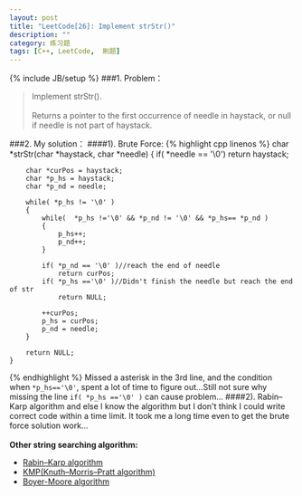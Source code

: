 ```yaml
---
layout: post
title: "LeetCode[26]: Implement strStr()"
description: ""
category: 练习题
tags: [C++, LeetCode,  刷题]
---
```

{% include JB/setup %}
###1. Problem：
<blockquote>
Implement strStr().<br>
<br>
Returns a pointer to the first occurrence of needle in haystack, or null if needle is not part of haystack.
</blockquote>
###2. My solution：
####1). Brute Force:
{% highlight cpp linenos %}
    char *strStr(char *haystack, char *needle) 
    {
        if( *needle == '\0')
            return haystack;
          
        char *curPos = haystack;
        char *p_hs = haystack;
        char *p_nd = needle;
            
        while( *p_hs != '\0' )
        {
            while(  *p_hs !='\0' && *p_nd != '\0' && *p_hs== *p_nd )
            {
                p_hs++;
                p_nd++;
            }
            
            if( *p_nd == '\0' )//reach the end of needle
                return curPos;
            if( *p_hs =='\0' )//Didn't finish the needle but reach the end of str
                return NULL;
          
            ++curPos;
            p_hs = curPos;
            p_nd = needle;  
        }
        
        return NULL; 
    }
{% endhighlight %}
Missed a asterisk in the 3rd line, and the condition when ```*p_hs=='\0'```, spent a lot of time to figure out...Still not sure why missing the line ```if( *p_hs =='\0' )``` can cause problem...
####2). Rabin–Karp algorithm and else
I know the algorithm but I don't think I could write correct code within a time limit. It took me a long time even to get the brute force solution work...<br><br>
<b>Other string searching algorithm: </b>
+ [Rabin–Karp algorithm](http://en.wikipedia.org/wiki/Rabin-Karp_algorithm)
+ [KMP(Knuth–Morris–Pratt algorithm)](http://en.wikipedia.org/wiki/Knuth-morris-pratt_algorithm)
+ [Boyer-Moore algorithm](http://en.wikipedia.org/wiki/Boyer_moore_algorithm)



